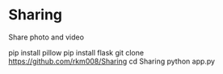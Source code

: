 # Sharing
Share photo and video

pip install pillow 
pip install flask 
git clone https://github.com/rkm008/Sharing
cd Sharing
python app.py
